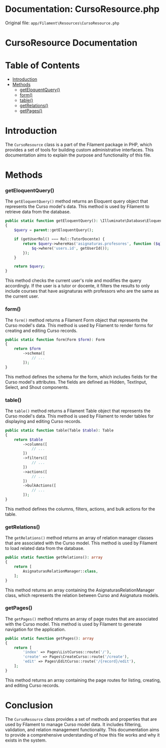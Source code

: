 # Documentation: CursoResource.php

Original file: `app/Filament\Resources\CursoResource.php`

# CursoResource Documentation

Table of Contents
=================

* [Introduction](#introduction)
* [Methods](#methods)
	+ [getEloquentQuery()](#geteloquentquery)
	+ [form()](#form)
	+ [table()](#table)
	+ [getRelations()](#getrelations)
	+ [getPages()](#getpages)

Introduction
============

The `CursoResource` class is a part of the Filament package in PHP, which provides a set of tools for building custom administrative interfaces. This documentation aims to explain the purpose and functionality of this file.

Methods
=======

### getEloquentQuery()

The `getEloquentQuery()` method returns an Eloquent query object that represents the Curso model's data. This method is used by Filament to retrieve data from the database.

```php
public static function getEloquentQuery(): \Illuminate\Database\Eloquent\Builder
{
    $query = parent::getEloquentQuery();

    if (getUserRol() === Rol::TutorDocente) {
        return $query->whereHas('asignaturas.profesores', function ($q) {
            $q->where('users.id', getUserId());
        });
    }

    return $query;
}
```

This method checks the current user's role and modifies the query accordingly. If the user is a tutor or docente, it filters the results to only include courses that have asignaturas with professors who are the same as the current user.

### form()

The `form()` method returns a Filament Form object that represents the Curso model's data. This method is used by Filament to render forms for creating and editing Curso records.

```php
public static function form(Form $form): Form
{
    return $form
        ->schema([
            // ...
        ]);
}
```

This method defines the schema for the form, which includes fields for the Curso model's attributes. The fields are defined as Hidden, TextInput, Select, and Shout components.

### table()

The `table()` method returns a Filament Table object that represents the Curso model's data. This method is used by Filament to render tables for displaying and editing Curso records.

```php
public static function table(Table $table): Table
{
    return $table
        ->columns([
            // ...
        ])
        ->filters([
            // ...
        ])
        ->actions([
            // ...
        ])
        ->bulkActions([
            // ...
        ]);
}
```

This method defines the columns, filters, actions, and bulk actions for the table.

### getRelations()

The `getRelations()` method returns an array of relation manager classes that are associated with the Curso model. This method is used by Filament to load related data from the database.

```php
public static function getRelations(): array
{
    return [
        AsignaturasRelationManager::class,
    ];
}
```

This method returns an array containing the AsignaturasRelationManager class, which represents the relation between Curso and Asignatura models.

### getPages()

The `getPages()` method returns an array of page routes that are associated with the Curso model. This method is used by Filament to generate navigation for the application.

```php
public static function getPages(): array
{
    return [
        'index' => Pages\ListCursos::route('/'),
        'create' => Pages\CreateCurso::route('/create'),
        'edit' => Pages\EditCurso::route('/{record}/edit'),
    ];
}
```

This method returns an array containing the page routes for listing, creating, and editing Curso records.

Conclusion
==========

The `CursoResource` class provides a set of methods and properties that are used by Filament to manage Curso model data. It includes filtering, validation, and relation management functionality. This documentation aims to provide a comprehensive understanding of how this file works and why it exists in the system.